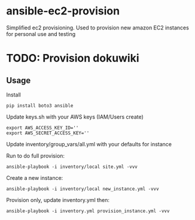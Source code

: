 # ansible-ec2-provision

Simplified ec2 provisioning. 
Used to provision new amazon EC2 instances for personal use and testing

# TODO: Provision dokuwiki

## Usage

Install
```commandline
pip install boto3 ansible
```

Update keys.sh with your AWS keys (IAM/Users create)
```
export AWS_ACCESS_KEY_ID=''
export AWS_SECRET_ACCESS_KEY=''
```

Update inventory/group_vars/all.yml with your defaults for instance

Run to do full provision:
```commandline 
ansible-playbook -i inventory/local site.yml -vvv
```

Create a new instance:
```commandline
ansible-playbook -i inventory/local new_instance.yml -vvv
```


Provision only, update inventory.yml then:
```commandline
ansible-playbook -i inventory.yml provision_instance.yml -vvv
```